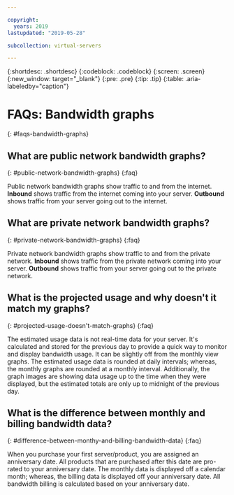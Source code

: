 ```yaml
---

copyright:
  years: 2019
lastupdated: "2019-05-28"

subcollection: virtual-servers

---
```


{:shortdesc: .shortdesc}
{:codeblock: .codeblock}
{:screen: .screen}
{:new_window: target="_blank"}
{:pre: .pre}
{:tip: .tip}
{:table: .aria-labeledby="caption"}

# FAQs: Bandwidth graphs
{: #faqs-bandwidth-graphs}

## What are public network bandwidth graphs?
{: #public-network-bandwidth-graphs}
{:faq}

Public network bandwidth graphs show traffic to and from the internet. **Inbound** shows traffic from the internet coming into your server. **Outbound** shows traffic from your server going out to the internet.

## What are private network bandwidth graphs?
{: #private-network-bandwidth-graphs}
{:faq}

Private network bandwidth graphs show traffic to and from the private network. **Inbound** shows traffic from the private network coming into your server. **Outbound** shows traffic from your server going out to the private network.

## What is the projected usage and why doesn't it match my graphs?
{: #projected-usage-doesn't-match-graphs}
{:faq}

The estimated usage data is not real-time data for your server. It's calculated and stored for the previous day to provide a quick way to monitor and display bandwidth usage. It can be slightly off from the monthly view graphs. The estimated usage data is rounded at daily intervals; whereas, the monthly graphs are rounded at a monthly interval. Additionally, the graph images are showing data usage up to the time when they were displayed, but the estimated totals are only up to midnight of the previous day.

## What is the difference between monthly and billing bandwidth data?
{: #difference-between-monthy-and-billing-bandwidth-data}
{:faq}

When you purchase your first server/product, you are assigned an anniversary date. All products that are purchased after this date are pro-rated to your anniversary date. The monthly data is displayed off a calendar month; whereas, the billing data is displayed off your anniversary date. All bandwidth billing is calculated based on your anniversary date.
